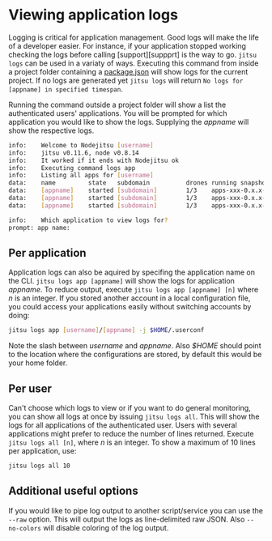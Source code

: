 # Viewing application logs

Logging is critical for application management. Good logs will make the life of
a developer easier. For instance, if your application stopped working checking
the logs before calling [support][suppprt] is the way to go. `jitsu logs` can be
used in a variaty of ways. Executing this command from inside a project folder
containing a [package.json][package] will show logs for the current project. If
no logs are generated yet `jitsu logs` will return `No logs for [appname] in
specified timespan`. 

Running the command outside a project folder will show a list the authenticated 
users' applications. You will be prompted for which application you would like
to show the logs. Supplying the *appname* will show the respective logs.

```bash
info:    Welcome to Nodejitsu [username]
info:    jitsu v0.11.6, node v0.8.14
info:    It worked if it ends with Nodejitsu ok
info:    Executing command logs app
info:    Listing all apps for [username]
data:    name         state   subdomain          drones running snapshot                      
data:    [appname]    started [subdomain]        1/3    apps-xxx-0.x.x-xx.tgz
data:    [appname]    started [subdomain]        1/3    apps-xxx-0.x.x-xx.tgz
data:    [appname]    started [subdomain]        1/3    apps-xxx-0.x.x-xx.tgz

info:    Which application to view logs for?
prompt: app name:
```

## Per application

Application logs can also be aquired by specifing the application name on the
CLI. `jitsu logs app [appname]` will show the logs for application *appname*.
To reduce output, execute `jitsu logs app [appname] [n]` where *n* is an
integer. If you stored another account in a local configuration file, you could
access your applications easily without switching accounts by doing:

```bash
jitsu logs app [username]/[appname] -j $HOME/.userconf
```

Note the slash between *username* and *appname*. Also *$HOME* should point to the
location where the configurations are stored, by default this would be your home
folder.

## Per user

Can't choose which logs to view or if you want to do general monitoring, you
can show all logs at once by issuing `jitsu logs all`. This will show the logs
for all applications of the authenticated user. Users with several applications
might prefer to reduce the number of lines returned. Execute `jitsu logs all [n]`,
where *n* is an integer. To show a maximum of 10 lines per application, use:

```bash
jitsu logs all 10
```

## Additional useful options

If you would like to pipe log output to another script/service you can use the
`--raw` option. This will output the logs as line-delimited raw JSON. Also
`--no-colors` will disable coloring of the log output.

[package]: /appendix/package-json/
[support]: /support/
[meta:title]: <> (Viewing logs)

